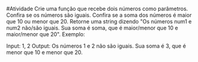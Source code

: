 #Atividade
Crie uma função que recebe dois números como parâmetros.
Confira se os números são iguais.
Confira se a soma dos números é maior que 10 ou menor que 20.
Retorne uma string dizendo "Os números num1 e num2 não/são iguais. Sua soma é soma, que é maior/menor que 10 e maior/menor que 20".
Exemplo:

Input: 1, 2
Output: Os números 1 e 2 não são iguais. Sua soma é 3, que é menor que 10 e menor que 20.